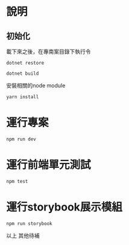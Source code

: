 # 說明

## 初始化

載下來之後，在專南案目錄下執行令

```
dotnet restore

dotnet build

```

安裝相關的node module

```
yarn install

```

# 運行專案

```
npm run dev
```

# 運行前端單元測試

```
npm test
```

# 運行storybook展示模組

```
npm run storybook
```

以上 其他待補


